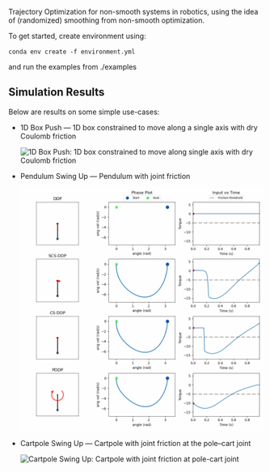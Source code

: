 Trajectory Optimization for non-smooth systems in robotics, using the idea of (randomized) smoothing from non-smooth optimization.

To get started, create environment using:
```
conda env create -f environment.yml
```
and run the examples from ./examples

## Simulation Results

Below are results on some simple use-cases:

- 1D Box Push — 1D box constrained to move along a single axis with dry Coulomb friction

  ![1D Box Push: 1D box constrained to move along single axis with dry Coulomb friction](results/animations/block_compare_animation.gif)

- Pendulum Swing Up — Pendulum with joint friction

  ![Pendulum Swing Up: Pendulum with joint friction](results/animations/pendulum_compare_animation.gif)

- Cartpole Swing Up — Cartpole with joint friction at the pole–cart joint

  ![Cartpole Swing Up: Cartpole with joint friction at pole-cart joint](results/animations/cartpole_compare_animation.gif)

